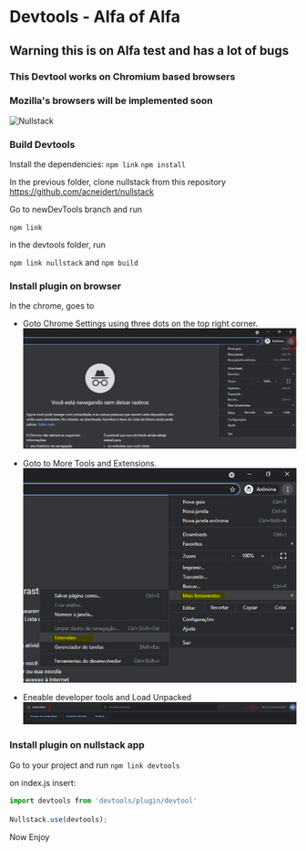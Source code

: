 # Devtools - Alfa of Alfa

## Warning this is on Alfa test and has a lot of bugs

### This Devtool works on Chromium based browsers
### Mozilla's browsers will be implemented soon

<img src='https://raw.githubusercontent.com/nullstack/nullstack/master/nullstack.png' height='60' alt='Nullstack' />

### Build Devtools

Install the dependencies:
`npm link`
`npm install`

In the previous folder, clone nullstack from this repository 
https://github.com/acneidert/nullstack 

Go to newDevTools branch and run 

`npm link`

in the devtools folder, run

`npm link nullstack`
  and 
`npm build` 

### Install plugin on browser

In the chrome, goes to 
 * Goto Chrome Settings using three dots on the top right corner.
 ![IMG 01](/wiki/01.PNG )

 * Goto to More Tools and Extensions.
 ![IMG 02](/wiki/02.PNG )

 * Eneable developer tools and Load Unpacked
  ![IMG 03](/wiki/03.PNG )


### Install plugin on nullstack app

Go to your project and run 
`npm link devtools`

on index.js insert:
```js 
import devtools from 'devtools/plugin/devtool'

Nullstack.use(devtools);

```

Now Enjoy


 
